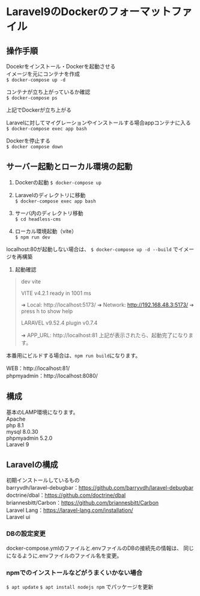 # Laravel9のDockerのフォーマットファイル

## 操作手順  
Docekrをインストール・Dockerを起動させる  
イメージを元にコンテナを作成  
`$ docker-compose up -d`  
  
コンテナが立ち上がっているか確認  
`$ docker-compose ps`  
  
上記でDockerが立ち上がる  
  
Laravelに対してマイグレーションやインストールする場合appコンテナに入る  
`$ docker-compose exec app bash`  
  
Dockerを停止する  
`$ docker compose down`  

## サーバー起動とローカル環境の起動
1. Dockerの起動
`$ docker-compose up`  

2. Laravelのディレクトリに移動  
`$ docker-compose exec app bash`  

3. サーバ内のディレクトリ移動  
`$ cd headless-cms`  

4. ローカル環境起動（vite）  
`$ npm run dev`  

localhost:80が起動しない場合は、 
`$ docker-compose up -d --build` でイメージを再構築

1. 起動確認
> dev
> vite
>
>  VITE v4.2.1  ready in 1001 ms
>
>  ➜  Local:   http://localhost:5173/
>  ➜  Network: http://192.168.48.3:5173/
>  ➜  press h to show help
>
>  LARAVEL v9.52.4  plugin v0.7.4
>
>  ➜  APP_URL: http://localhost:81
上記が表示されたら、起動完了になります。

本番用にビルドする場合は、`npm run build`になります。
  
WEB：http://localhost:81/  
phpmyadmin：http://localhost:8080/  
  
## 構成  
基本のLAMP環境になります。  
Apache  
php 8.1  
mysql 8.0.30  
phpmyadmin 5.2.0  
Laravel 9  

## Laravelの構成  
初期インストールしているもの  
barryvdh/laravel-debugbar：https://github.com/barryvdh/laravel-debugbar  
doctrine/dbal：https://github.com/doctrine/dbal  
briannesbitt/Carbon：https://github.com/briannesbitt/Carbon  
Laravel Lang：https://laravel-lang.com/installation/  
Laravel ui

### DBの設定変更  
docker-compose.ymlのファイルと.envファイルのDBの接続先の情報は、
同じになるように.envファイルのファイル名を変更。


### npmでのインストールなどがうまくいかない場合
`$ apt update`
`$ apt install nodejs npm`
でパッケージを更新